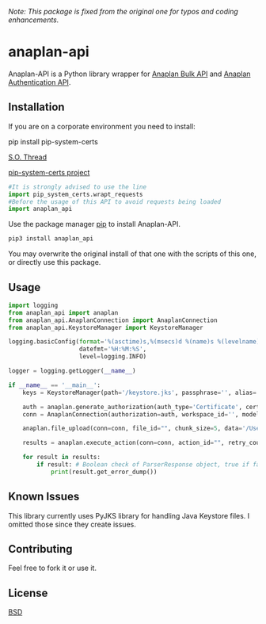 *Note: This package is fixed from the original one for typos and coding enhancements.*

# anaplan-api

Anaplan-API is a Python library wrapper for [Anaplan Bulk API](https://anaplanbulkapi20.docs.apiary.io/) and [Anaplan Authentication API](https://anaplanauthentication.docs.apiary.io/).

## Installation
If you are on a corporate environment you need to install:

pip install pip-system-certs

[S.O. Thread](https://stackoverflow.com/a/57053415/3221380) 

[pip-system-certs project](https://gitlab.com/alelec/pip-system-certs)


```python
#It is strongly advised to use the line
import pip_system_certs.wrapt_requests
#Before the usage of this API to avoid requests being loaded
import anaplan_api
```

Use the package manager [pip](https://pypi.org/project/anaplan-api/) to install Anaplan-API.


```bash
pip3 install anaplan_api
```
You may overwrite the original install of that one with the scripts of this one, or directly use this package.

## Usage

```python
import logging
from anaplan_api import anaplan
from anaplan_api.AnaplanConnection import AnaplanConnection
from anaplan_api.KeystoreManager import KeystoreManager

logging.basicConfig(format='%(asctime)s,%(msecs)d %(name)s %(levelname)s %(message)s',
					datefmt='%H:%M:%S',
					level=logging.INFO)

logger = logging.getLogger(__name__)

if __name__ == '__main__':
	keys = KeystoreManager(path='/keystore.jks', passphrase='', alias='', key_pass='')

	auth = anaplan.generate_authorization(auth_type='Certificate', cert=keys.get_cert(), private_key=keys.get_key())
	conn = AnaplanConnection(authorization=auth, workspace_id='', model_id='')

	anaplan.file_upload(conn=conn, file_id="", chunk_size=5, data='/Users.csv')

	results = anaplan.execute_action(conn=conn, action_id="", retry_count=3)

	for result in results:
		if result: # Boolean check of ParserResponse object, true if failure dump is available
			print(result.get_error_dump())
```

## Known Issues
This library currently uses PyJKS library for handling Java Keystore files. I omitted those since they create issues.


## Contributing
Feel free to fork it or use it.

## License
[BSD](https://opensource.org/licenses/BSD-2-Clause)
